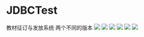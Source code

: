 # JDBCTest
教材征订与发放系统
两个不同的版本
![](http://onf44qqgp.bkt.clouddn.com/17-6-23/44060533.jpg)
![](http://onf44qqgp.bkt.clouddn.com/17-6-23/56987327.jpg)
![](http://onf44qqgp.bkt.clouddn.com/17-6-23/57139082.jpg)
![](http://onf44qqgp.bkt.clouddn.com/17-6-23/5175650.jpg)
![](http://onf44qqgp.bkt.clouddn.com/17-6-23/92061216.jpg)
![](http://onf44qqgp.bkt.clouddn.com/17-6-23/59085151.jpg)
